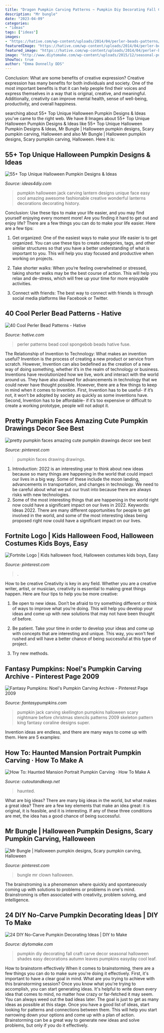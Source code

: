 ```yaml
---
title: "Dragon Pumpkin Carving Patterns ~ Pumpkin Diy Decorating Fall Craft Carve Decor Seasonal Halloween Shades Easy Decorations Autumn Leaves Pumpkins Easyday Cool Leaf"
description: "Mr bungle"
date: "2023-04-09"
categories:
- "ideas"
tags: ["ideas"]
images:
- "https://hative.com/wp-content/uploads/2014/04/perler-beads-patterns/14-spongebob-patterns.jpg"
featuredImage: "https://hative.com/wp-content/uploads/2014/04/perler-beads-patterns/14-spongebob-patterns.jpg"
featured_image: "https://hative.com/wp-content/uploads/2014/04/perler-beads-patterns/14-spongebob-patterns.jpg"
image: "http://www.diytomake.com/wp-content/uploads/2015/12/seasonal-pumpkin.jpg"
ShowToc: true
author: "Emma Donnelly DDS"
---
```



Conclusion: What are some benefits of creative expression?
Creative expression has many benefits for both individuals and society. One of the most important benefits is that it can help people find their voices and express themselves in a way that is original, creative, and meaningful. Additionally, creativity can improve mental health, sense of well-being, productivity, and overall happiness.

	

		
searching about 55+ Top Unique Halloween Pumpkin Designs &amp; Ideas you've came to the right web. We have 8 Images about 55+ Top Unique Halloween Pumpkin Designs &amp; Ideas like 55+ Top Unique Halloween Pumpkin Designs &amp; Ideas, Mr Bungle | Halloween pumpkin designs, Scary pumpkin carving, Halloween and also Mr Bungle | Halloween pumpkin designs, Scary pumpkin carving, Halloween. Here it is:
		
    
## 55+ Top Unique Halloween Pumpkin Designs &amp; Ideas

<img loading=lazy src="https://ideas4diy.com/wp-content/uploads/2017/09/Pumpkin-Face-Designs-Halloween.jpg" onerror="this.onerror=null;this.src='https://tse2.mm.bing.net/th?id=OIP.eJ4k2WJkAWZ68JFjO9OqZAHaLH&amp;pid=15.1';" alt="55+ Top Unique Halloween Pumpkin Designs &amp; Ideas">

_Source: ideas4diy.com_

>pumpkin halloween jack carving lantern designs unique face easy cool amazing awesome fashionable creative wonderful lanterns decorations decorating history. 

	

Conclusion: Use these tips to make your life easier, and you may find yourself enjoying every moment more!
Are you finding it hard to get out and enjoy life? There are a few things you can do to make your life easier. Here are a few tips: 
1. Get organized: One of the easiest ways to make your life easier is to get organized. You can use these tips to create categories, tags, and other similar structures so that you have a better understanding of what is important to you. This will help you stay focused and productive when working on projects. 

2. Take shorter walks: When you’re feeling overwhelmed or stressed, taking shorter walks may be the best course of action. This will help you relax and de-stress, which will free up your time for more enjoyable activities. 

3. Connect with friends: The best way to connect with friends is through social media platforms like Facebook or Twitter.

    
## 40 Cool Perler Bead Patterns - Hative

<img loading=lazy src="https://hative.com/wp-content/uploads/2014/04/perler-beads-patterns/14-spongebob-patterns.jpg" onerror="this.onerror=null;this.src='https://tse2.mm.bing.net/th?id=OIP.-ABpAg8TitRJoV4bKLdFWAHaHn&amp;pid=15.1';" alt="40 Cool Perler Bead Patterns - Hative">

_Source: hative.com_

>perler patterns bead cool spongebob beads hative fuse. 

	

The Relationship of Invention to Technology: What makes an invention useful?
Invention is the process of creating a new product or service from scratch. However, Invention can also bedefined as the creation of a new way of doing something, whether it’s in the realm of technology or business. Inventions have revolutionized how we live, work and interact with the world around us. They have also allowed for advancements in technology that we could never have thought possible. 
However, there are a few things to keep in mind when it comes to Invention. First, Invention has to be useful- if it’s not, it won’t be adopted by society as quickly as some inventions have. Second, Invention has to be affordable- if it’s too expensive or difficult to create a working prototype, people will not adopt it.

    
## Pretty Pumpkin Faces Amazing Cute Pumpkin Drawings Decor See Best

<img loading=lazy src="https://i.pinimg.com/736x/47/83/bb/4783bb61ce93e09ddbc0d8b104cd077f.jpg" onerror="this.onerror=null;this.src='https://tse1.mm.bing.net/th?id=OIP.2m3Ozmfr05iCeaW46dDbvAAAAA&amp;pid=15.1';" alt="pretty pumpkin faces amazing cute pumpkin drawings decor see best">

_Source: pinterest.com_

>pumpkin faces drawing drawings. 

	

1) Introduction: 2022 is an interesting year to think about new ideas because so many things are happening in the world that could impact our lives in a big way. Some of these include the moon landing, advancements in transportation, and changes in technology. We need to be careful about what we put our trust into because there are always risks with new technologies.
2) Some of the most interesting things that are happening in the world right now could have a significant impact on our lives in 2022. Keywords: Ideas 2022. There are many different opportunities for people to get involved in the world, and some of the most interesting ideas being proposed right now could have a significant impact on our lives.

    
## Fortnite Logo | Kids Halloween Food, Halloween Costumes Kids Boys, Easy

<img loading=lazy src="https://i.pinimg.com/736x/7d/28/5e/7d285eaabd834893035fe8b26a49f349.jpg" onerror="this.onerror=null;this.src='https://tse1.mm.bing.net/th?id=OIP.Cqt4mqg7H0bGNnYmk15ybwHaJ4&amp;pid=15.1';" alt="Fortnite Logo | Kids halloween food, Halloween costumes kids boys, Easy">

_Source: pinterest.com_

>. 

	

How to be creative
Creativity is key in any field. Whether you are a creative writer, artist, or musician, creativity is essential to making great things happen. Here are four tips to help you be more creative:
1. Be open to new ideas. Don’t be afraid to try something different or think of ways to improve what you’re doing. This will help you develop your ideas and come up with new solutions that may not have been thought of before.

2. Be patient. Take your time in order to develop your ideas and come up with concepts that are interesting and unique. This way, you won’t feel rushed and will have a better chance of being successful at this type of project.

3. Try new methods.

    
## Fantasy Pumpkins: Noel&#039;s Pumpkin Carving Archive - Pinterest Page 2009

<img loading=lazy src="https://www.fantasypumpkins.com/2009-pumpkins/jack-skellington-justin187.jpg" onerror="this.onerror=null;this.src='https://tse3.mm.bing.net/th?id=OIP.iI1W8Q_egywy9CB3poXJFgHaFO&amp;pid=15.1';" alt="Fantasy Pumpkins: Noel&#039;s Pumpkin Carving Archive - Pinterest Page 2009">

_Source: fantasypumpkins.com_

>pumpkin jack carving skellington pumpkins halloween scary nightmare before christmas stencils patterns 2009 skeleton pattern king fantasy coraline designs super. 

	

Invention ideas are endless, and there are many ways to come up with them. Here are 5 examples:

    
## How To: Haunted Mansion Portrait Pumpkin Carving · How To Make A

<img loading=lazy src="https://images.coplusk.net/project_images/161188/image/full_portrait.jpg" onerror="this.onerror=null;this.src='https://tse2.mm.bing.net/th?id=OIP.Rf07UZVSJN2r4d6TThgxYAHaKw&amp;pid=15.1';" alt="How To: Haunted Mansion Portrait Pumpkin Carving · How To Make A">

_Source: cutoutandkeep.net_

>haunted. 

	

What are big ideas?
There are many big ideas in the world, but what makes a great idea? There are a few key elements that make an idea great: it is original, it is feasible, and it is interesting. If any of these three conditions are met, the idea has a good chance of being successful.

    
## Mr Bungle | Halloween Pumpkin Designs, Scary Pumpkin Carving, Halloween

<img loading=lazy src="https://i.pinimg.com/736x/83/a2/ba/83a2ba03543c22a5c636a839debcb135--mr-bungle-carved-pumpkins.jpg" onerror="this.onerror=null;this.src='https://tse4.mm.bing.net/th?id=OIP.lcPjP7Eucq1ymiy4zrAoaQHaK1&amp;pid=15.1';" alt="Mr Bungle | Halloween pumpkin designs, Scary pumpkin carving, Halloween">

_Source: pinterest.com_

>bungle mr clown halloween. 

	

The brainstroming is a phenomenon where quickly and spontaneously coming up with solutions to problems or problems in one's mind. Brainstroming is often associated with creativity, problem solving, and intelligence.

    
## 24 DIY No-Carve Pumpkin Decorating Ideas | DIY To Make

<img loading=lazy src="http://www.diytomake.com/wp-content/uploads/2015/12/seasonal-pumpkin.jpg" onerror="this.onerror=null;this.src='https://tse3.mm.bing.net/th?id=OIP.CHr5DTnAhU68D6jucVmz3AHaJx&amp;pid=15.1';" alt="24 DIY No-Carve Pumpkin Decorating Ideas | DIY to Make">

_Source: diytomake.com_

>pumpkin diy decorating fall craft carve decor seasonal halloween shades easy decorations autumn leaves pumpkins easyday cool leaf. 

	

How to brainstorm effectively
When it comes to brainstorming, there are a few things you can do to make sure you're doing it effectively. First, it's important to have a clear goal in mind. What are you trying to achieve with this brainstorming session? Once you know what you're trying to accomplish, you can start generating ideas. It's helpful to write down every idea that comes to mind, no matter how crazy or far-fetched it may seem. You can always weed out the bad ideas later. The goal is just to get as many ideas as possible at this stage. Once you have a good list of ideas, start looking for patterns and connections between them. This will help you start narrowing down your options and come up with a plan of action. Brainstorming can be a great way to generate new ideas and solve problems, but only if you do it effectively.

